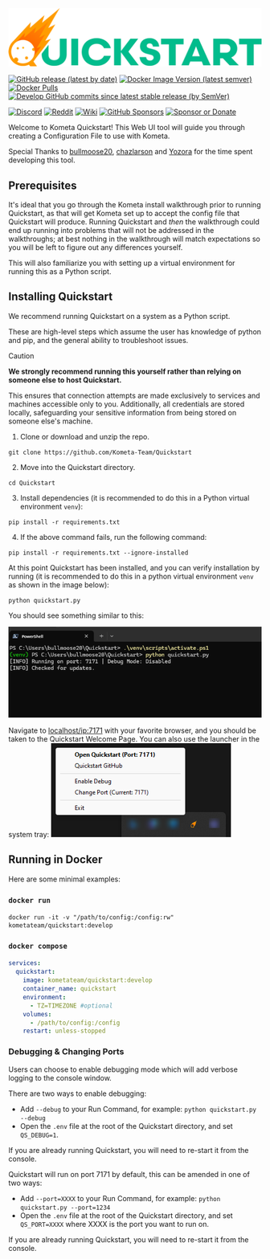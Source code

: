 ![Quickstart Logo](static/images/logo.webp)

[![GitHub release (latest by date)](https://img.shields.io/github/v/release/Kometa-Team/Quickstart?style=plastic)](https://github.com/Kometa-Team/Quickstart/releases)
[![Docker Image Version (latest semver)](https://img.shields.io/docker/v/kometateam/quickstart?label=docker&sort=semver&style=plastic)](https://hub.docker.com/r/kometateam/quickstart)
[![Docker Pulls](https://img.shields.io/docker/pulls/kometateam/quickstart?style=plastic)](https://hub.docker.com/r/kometateam/quickstart)
[![Develop GitHub commits since latest stable release (by SemVer)](https://img.shields.io/github/commits-since/Kometa-Team/Quickstart/latest/develop?label=Commits%20in%20Develop&style=plastic)](https://github.com/Kometa-Team/Quickstart/tree/develop)

[![Discord](https://img.shields.io/discord/822460010649878528?color=%2300bc8c&label=Discord&style=plastic)](https://discord.gg/NfH6mGFuAB)
[![Reddit](https://img.shields.io/reddit/subreddit-subscribers/Kometa?color=%2300bc8c&label=r%2FKometa&style=plastic)](https://www.reddit.com/r/Kometa/)
[![Wiki](https://img.shields.io/readthedocs/kometa?color=%2300bc8c&style=plastic)](https://kometa.wiki/en/latest/home/scripts/quickstart.html)
[![GitHub Sponsors](https://img.shields.io/github/sponsors/meisnate12?color=%238a2be2&style=plastic)](https://github.com/sponsors/meisnate12)
[![Sponsor or Donate](https://img.shields.io/badge/-Sponsor%2FDonate-blueviolet?style=plastic)](https://github.com/sponsors/meisnate12)

Welcome to Kometa Quickstart! This Web UI tool will guide you through creating a Configuration File to use with Kometa.

Special Thanks to [bullmoose20](https://github.com/bullmoose20), [chazlarson](https://github.com/chazlarson) and [Yozora](https://github.com/yozoraXCII) for the time spent developing this tool.

## Prerequisites

It's ideal that you go through the Kometa install walkthrough prior to running Quickstart, as that will get Kometa set up to accept the config file that Quickstart will produce.  Running Quickstart and *then* the walkthrough could end up running into problems that will not be addressed in the walkthroughs; at best nothing in the walkthrough will match expectations so you will be left to figure out any differences yourself.

This will also familiarize you with setting up a virtual environment for running this as a Python script.

## Installing Quickstart

We recommend running Quickstart on a system as a Python script.

These are high-level steps which assume the user has knowledge of python and pip, and the general ability to troubleshoot issues.

> [!CAUTION]
> **We strongly recommend running this yourself rather than relying on someone else to host Quickstart.**
>
> This ensures that connection attempts are made exclusively to services and machines accessible only to you. Additionally, all credentials are stored locally, safeguarding your sensitive information from being stored on someone else's machine.
>

1. Clone or download and unzip the repo.
```shell
git clone https://github.com/Kometa-Team/Quickstart
```

2. Move into the Quickstart directory.
```shell
cd Quickstart
```

3. Install dependencies (it is recommended to do this in a Python virtual environment `venv`):
```shell
pip install -r requirements.txt
```

4. If the above command fails, run the following command:
```shell
pip install -r requirements.txt --ignore-installed
```

At this point Quickstart has been installed, and you can verify installation by running (it is recommended to do this in a python virtual environment `venv` as shown in the image below):
```shell
python quickstart.py
```

You should see something similar to this:

![image](static/images/running-in-pwsh.png)

Navigate to [localhost/ip:7171](http://localhost:7171/) with your favorite browser, and you should be taken to the Quickstart Welcome Page. You can also use the launcher in the system tray:
![image](static/images/system-tray-launcher.png)

## Running in Docker

Here are some minimal examples:

### `docker run`
```
docker run -it -v "/path/to/config:/config:rw" kometateam/quickstart:develop
```

### `docker compose`
```yaml
services:
  quickstart:
    image: kometateam/quickstart:develop
    container_name: quickstart
    environment:
      - TZ=TIMEZONE #optional
    volumes:
      - /path/to/config:/config
    restart: unless-stopped
```

### Debugging & Changing Ports

Users can choose to enable debugging mode which will add verbose logging to the console window.

There are two ways to enable debugging:
- Add `--debug` to your Run Command, for example: `python quickstart.py --debug`
- Open the `.env` file at the root of the Quickstart directory, and set `QS_DEBUG=1`.

If you are already running Quickstart, you will need to re-start it from the console.

Quickstart will run on port 7171 by default, this can be amended in one of two ways:
- Add `--port=XXXX` to your Run Command, for example: `python quickstart.py --port=1234`
- Open the `.env` file at the root of the Quickstart directory, and set `QS_PORT=XXXX` where XXXX is the port you want to run on.

If you are already running Quickstart, you will need to re-start it from the console.
